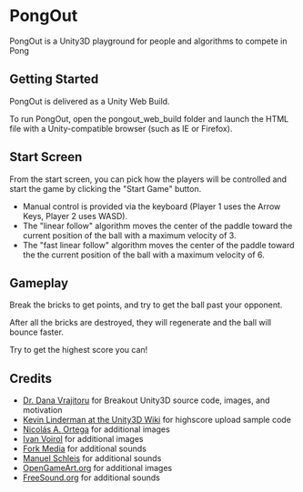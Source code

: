 PongOut
====

PongOut is a Unity3D playground for people and algorithms to compete in Pong

Getting Started
----
PongOut is delivered as a Unity Web Build.

To run PongOut, open the pongout_web_build folder and launch the HTML file with a Unity-compatible browser (such as IE or Firefox).

Start Screen
----

From the start screen, you can pick how the players will be controlled and start the game by clicking the "Start Game" button.

   * Manual control is provided via the keyboard (Player 1 uses the Arrow Keys, Player 2 uses WASD).
   * The "linear follow" algorithm moves the center of the paddle toward the current position of the ball with a maximum velocity of 3.
   * The "fast linear follow" algorithm moves the center of the paddle toward the the current position of the ball with a maximum velocity of 6.

Gameplay
----

Break the bricks to get points, and try to get the ball past your opponent.

After all the bricks are destroyed, they will regenerate and the ball will bounce faster.

Try to get the highest score you can!

Credits
----

   * [Dr. Dana Vrajitoru](http://www.cs.iusb.edu/~danav) for Breakout Unity3D source code, images, and motivation
   * [Kevin Linderman at the Unity3D Wiki](http://wiki.unity3d.com/index.php?title=Server_Side_Highscores) for highscore upload sample code
   * [Nicolás A. Ortega](http://deathsbreedgames.github.io/) for additional images
   * [Ivan Voirol](http://opengameart.org/users/silver-iv) for additional images
   * [Fork Media](http://freesound.org/people/martian/) for additional sounds
   * [Manuel Schleis](http://freesound.org/people/ManuelSchleis/) for additional sounds
   * [OpenGameArt.org](http://opengameart.org) for additional images
   * [FreeSound.org](http://freesound.org) for additional sounds